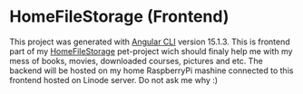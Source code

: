 # HomeFileStorage (Frontend)

This project was generated with [Angular CLI](https://github.com/angular/angular-cli) version 15.1.3. This is frontend part of my [HomeFileStorage](https://github.com/shanart/homefilestorage) pet-project wich should finaly help me with my mess of books, movies, downloaded courses, pictures and etc. The backend will be hosted on my home RaspberryPi mashine connected to this frontend hosted on Linode server. Do not ask me why :)
